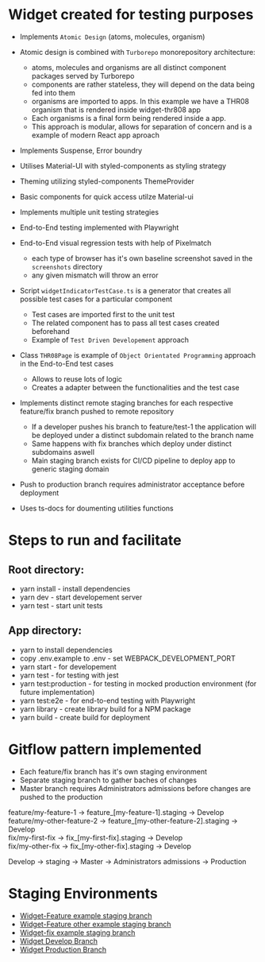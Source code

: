 # Widget created for testing purposes
* Implements `Atomic Design` (atoms, molecules, organism)
* Atomic design is combined with `Turborepo` monorepository architecture:
  - atoms, molecules and organisms are all distinct component packages served by Turborepo
  - components are rather stateless, they will depend on the data being fed into them
  - organisms are imported to apps. In this example we have a THR08 organism that is rendered inside widget-thr808 app 
  - Each organisms is a final form being rendered inside a app. 
  - This approach is modular, allows for separation of concern and is a example of modern React app aproach
* Implements Suspense, Error boundry
* Utilises Material-UI with styled-components as styling strategy
* Theming utilizing styled-components ThemeProvider
* Basic components for quick access utilze Material-ui
* Implements multiple unit testing strategies
* End-to-End testing implemented with Playwright
* End-to-End visual regression tests with help of Pixelmatch
  - each type of browser has it's own baseline screenshot saved in the `screenshots` directory
  - any given mismatch will throw an error
* Script `widgetIndicatorTestCase.ts` is a generator that creates all possible test cases for a particular component 
  - Test cases are imported first to the unit test
  - The related component has to pass all test cases created beforehand
  - Example of `Test Driven Developement` approach
* Class `THR08Page` is example of `Object Orientated Programming` approach in the End-to-End test cases
  - Allows to reuse lots of logic
  - Creates a adapter between the functionalities and the test case
   
* Implements distinct remote staging branches for each respective feature/fix branch pushed to remote repository
  - If a developer pushes his branch to feature/test-1 the application will be deployed under a distinct subdomain related to the branch name
  - Same happens with fix branches which deploy under distinct subdomains aswell
  - Main staging branch exists for CI/CD pipeline to deploy app to generic staging domain
* Push to production branch requires administrator acceptance before deployment
* Uses ts-docs for doumenting utilities functions

# Steps to run and facilitate

## Root directory:

* yarn install         - install dependencies
* yarn dev             - start developement server
* yarn test            - start unit tests

## App directory:

* yarn to install dependencies 
* copy .env.example to .env  - set WEBPACK_DEVELOPMENT_PORT  
* yarn start           - for developement 
* yarn test            - for testing with jest 
* yarn test:production - for testing in mocked production environment (for future implementation)
* yarn test:e2e        - for end-to-end testing with Playwright
* yarn library         - create library build for a NPM package
* yarn build           - create build for deployment 

# Gitflow pattern implemented
 * Each feature/fix branch has it's own staging environment
 * Separate staging branch to gather baches of changes
 * Master branch requires Administrators admissions before changes are pushed to the production 

feature/my-feature-1       ->   feature_[my-feature-1].staging       ->  Develop          
feature/my-other-feature-2 ->   feature_[my-other-feature-2].staging ->  Develop                                                                                         
fix/my-first-fix           ->   fix_[my-first-fix].staging           ->  Develop  
fix/my-other-fix           ->   fix_[my-other-fix].staging           ->  Develop  

Develop  -> staging  -> Master  -> Administrators admissions  ->   Production 

# Staging Environments
* [Widget-Feature example staging branch](https://feature_test-1.staging.widget.setsudo.net)
* [Widget-Feature other example staging branch](https://feature_test-2.staging.widget.setsudo.net)
* [Widget-fix     example staging branch](https://fix_test-1.staging.widget.setsudo.net)
* [Widget Develop Branch](https://staging.widget.setsudo.net)
* [Widget Production Branch](https://widget.setsudo.net)

